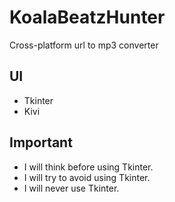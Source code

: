 KoalaBeatzHunter
================
Cross-platform url to mp3 converter

UI
--
* Tkinter
* Kivi

Important
---------
* I will think before using Tkinter.
* I will try to avoid using Tkinter.
* I will never use Tkinter.
